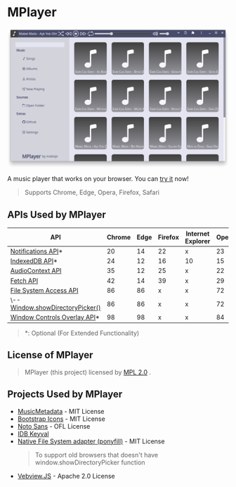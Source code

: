 # MPlayer

!["MPlayer"](./assets/screenshot_1.png "MPlayer")

A music player that works on your browser. You can [try it](https://malisipi.github.io/MPlayer/) now!

> Supports Chrome, Edge, Opera, Firefox, Safari

## APIs Used by MPlayer

|API|Chrome|Edge|Firefox|Internet Explorer|Opera|Safari|
|-|-|-|-|-|-|-|
| [Notifications API](https://developer.mozilla.org/en-US/docs/Web/API/Notifications_API)* | 20 | 14 | 22 | x | 23 | 7 |
| [IndexedDB API](https://developer.mozilla.org/en-US/docs/Web/API/IndexedDB_API)* | 24 | 12 | 16 | 10 | 15 | 8
| [AudioContext API](https://developer.mozilla.org/en-US/docs/Web/API/AudioContext) | 35 | 12 | 25 | x | 22 | 14.1 |
| [Fetch API](https://developer.mozilla.org/en-US/docs/Web/API/Fetch_API) | 42 | 14 | 39 | x | 29 | 10.1 |
| [File System Access API](https://developer.mozilla.org/en-US/docs/Web/API/File_System_Access_API) | 86 | 86 | x | x | 72 | 15.2 |
| \\\-\-[Window.showDirectoryPicker()](https://developer.mozilla.org/en-US/docs/Web/API/Window/showDirectoryPicker) | 86 | 86 | x | x | 72 | x |
| [Window Controls Overlay API](https://developer.mozilla.org/en-US/docs/Web/API/Window_Controls_Overlay_API)* | 98 | 98 | x | x | 84 | x |

> \*: Optional (For Extended Functionality)

## License of MPlayer

> MPlayer (this project) licensed by [MPL 2.0](./LICENSE) .

## Projects Used by MPlayer

* [MusicMetadata](https://github.com/leetreveil/musicmetadata) - MIT License
* [Bootstrap Icons](https://icons.getbootstrap.com/) - MIT License
* [Noto Sans](https://fonts.google.com/noto/specimen/Noto+Sans) - OFL License
* [IDB Keyval](https://github.com/jakearchibald/idb-keyval)
* [Native File System adapter (ponyfill)](https://github.com/jimmywarting/native-file-system-adapter) - MIT License
    > To support old browsers that doesn't have window.showDirectoryPicker function
* [Vebview.JS](https://github.com/malisipi/Vebview.JS) - Apache 2.0 License